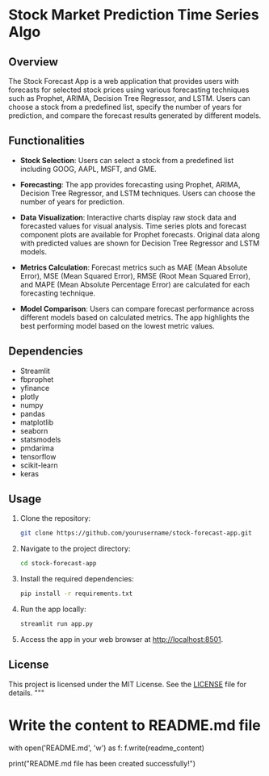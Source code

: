 # Stock Market Prediction Time Series Algo

## Overview

The Stock Forecast App is a web application that provides users with forecasts for selected stock prices using various forecasting techniques such as Prophet, ARIMA, Decision Tree Regressor, and LSTM. Users can choose a stock from a predefined list, specify the number of years for prediction, and compare the forecast results generated by different models.

## Functionalities

- **Stock Selection**: Users can select a stock from a predefined list including GOOG, AAPL, MSFT, and GME.
  
- **Forecasting**: The app provides forecasting using Prophet, ARIMA, Decision Tree Regressor, and LSTM techniques. Users can choose the number of years for prediction.
  
- **Data Visualization**: Interactive charts display raw stock data and forecasted values for visual analysis. Time series plots and forecast component plots are available for Prophet forecasts. Original data along with predicted values are shown for Decision Tree Regressor and LSTM models.
  
- **Metrics Calculation**: Forecast metrics such as MAE (Mean Absolute Error), MSE (Mean Squared Error), RMSE (Root Mean Squared Error), and MAPE (Mean Absolute Percentage Error) are calculated for each forecasting technique.
  
- **Model Comparison**: Users can compare forecast performance across different models based on calculated metrics. The app highlights the best performing model based on the lowest metric values.

## Dependencies

- Streamlit
- fbprophet
- yfinance
- plotly
- numpy
- pandas
- matplotlib
- seaborn
- statsmodels
- pmdarima
- tensorflow
- scikit-learn
- keras

## Usage

1. Clone the repository:

    ```bash
    git clone https://github.com/yourusername/stock-forecast-app.git
    ```

2. Navigate to the project directory:

    ```bash
    cd stock-forecast-app
    ```

3. Install the required dependencies:

    ```bash
    pip install -r requirements.txt
    ```

4. Run the app locally:

    ```bash
    streamlit run app.py
    ```

5. Access the app in your web browser at [http://localhost:8501](http://localhost:8501).

## License

This project is licensed under the MIT License. See the [LICENSE](LICENSE) file for details.
"""

# Write the content to README.md file
with open('README.md', 'w') as f:
    f.write(readme_content)

print("README.md file has been created successfully!")
